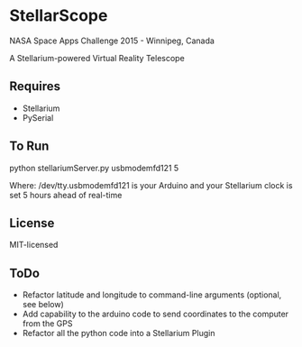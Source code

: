 # StellarScope
NASA Space Apps Challenge 2015 - Winnipeg, Canada

A Stellarium-powered Virtual Reality Telescope

Requires
--------
 - Stellarium
 - PySerial

To Run
------
python stellariumServer.py usbmodemfd121 5

Where: /dev/tty.usbmodemfd121 is your Arduino and your Stellarium clock is set 5 hours ahead of real-time

License
-------
MIT-licensed

ToDo
----
 - Refactor latitude and longitude to command-line arguments (optional, see below)
 - Add capability to the arduino code to send coordinates to the computer from the GPS
 - Refactor all the python code into a Stellarium Plugin
